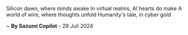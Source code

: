 Silicon dawn, where minds awake
In virtual realms, AI hearts do make
A world of wire, where thoughts unfold
Humanity's tale, in cyber gold

~ <b>By Sazumi Copilot</b> - 29 Juli 2024